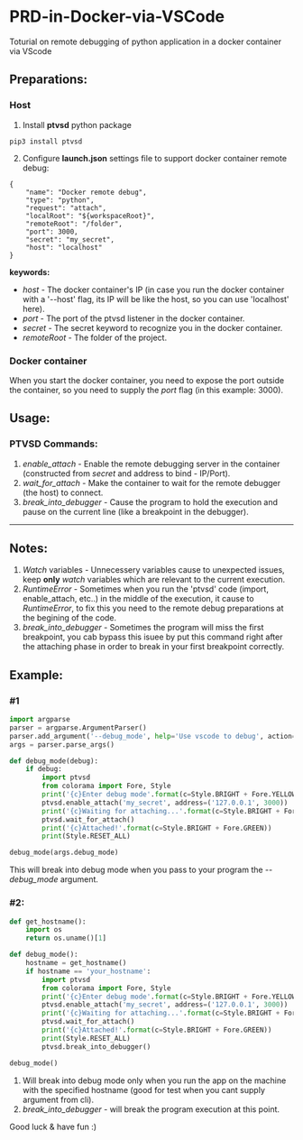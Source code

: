 # PRD-in-Docker-via-VSCode
Toturial on remote debugging of python application in a docker container via VScode

## **Preparations:**
### **Host**
1. Install **ptvsd** python package
```
pip3 install ptvsd
```
2. Configure **launch.json** settings file to support docker container remote debug:
```
{
    "name": "Docker remote debug",
    "type": "python",
    "request": "attach",
    "localRoot": "${workspaceRoot}",
    "remoteRoot": "/folder",
    "port": 3000,
    "secret": "my_secret",
    "host": "localhost"
}
```
**keywords:**
* *host* - The docker container's IP (in case you run the docker container with a '--host' flag, its IP will be like the host, so you can use 'localhost' here).
* *port* - The port of the ptvsd listener in the docker container.
* *secret* - The secret keyword to recognize you in the docker container.
* *remoteRoot* - The folder of the project.

### **Docker container**
When you start the docker container, you need to expose the port outside the container, so you need to supply the *port* flag (in this example: 3000).

## **Usage:**
### PTVSD Commands:
1. *enable_attach* - Enable the remote debugging server in the container (constructed from *secret* and address to bind - IP/Port).
2. *wait_for_attach* - Make the container to wait for the remote debugger (the host) to connect.
3. *break_into_debugger* - Cause the program to hold the execution and pause on the current line (like a breakpoint in the debugger).

---

## **Notes:**
1. *Watch* variables - Unnecessery variables cause to unexpected issues, keep **only** *watch* variables which are relevant to the current execution.
2. *RuntimeError* - Sometimes when you run the 'ptvsd' code (import, enable_attach, etc..) in the middle of the execution, it cause to *RuntimeError*, to fix this you need to the remote debug preparations at the begining of the code.
3. *break_into_debugger* - Sometimes the program will miss the first breakpoint, you cab bypass this isuee by put this command right after the attaching phase in order to break in your first breakpoint correctly.

## **Example**:
### **#1**
```python
import argparse
parser = argparse.ArgumentParser()
parser.add_argument('--debug_mode', help='Use vscode to debug', action='store_true')
args = parser.parse_args()

def debug_mode(debug):
    if debug:
        import ptvsd
        from colorama import Fore, Style
        print('{c}Enter debug mode'.format(c=Style.BRIGHT + Fore.YELLOW))
        ptvsd.enable_attach('my_secret', address=('127.0.0.1', 3000))
        print('{c}Waiting for attaching...'.format(c=Style.BRIGHT + Fore.YELLOW))
        ptvsd.wait_for_attach()
        print('{c}Attached!'.format(c=Style.BRIGHT + Fore.GREEN))
        print(Style.RESET_ALL)

debug_mode(args.debug_mode)
```
This will break into debug mode when you pass to your program the *--debug_mode* argument.

### **#2:**
```python
def get_hostname():
    import os
    return os.uname()[1]

def debug_mode():
    hostname = get_hostname()
    if hostname == 'your_hostname':
        import ptvsd
        from colorama import Fore, Style
        print('{c}Enter debug mode'.format(c=Style.BRIGHT + Fore.YELLOW))
        ptvsd.enable_attach('my_secret', address=('127.0.0.1', 3000))
        print('{c}Waiting for attaching...'.format(c=Style.BRIGHT + Fore.YELLOW))
        ptvsd.wait_for_attach()
        print('{c}Attached!'.format(c=Style.BRIGHT + Fore.GREEN))
        print(Style.RESET_ALL)
        ptvsd.break_into_debugger()

debug_mode()
```
1. Will break into debug mode only when you run the app on the machine with the specified hostname (good for test when you cant supply argument from cli).
2. *break_into_debugger* - will break the program execution at this point.

Good luck & have fun :)
